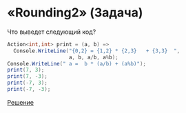 # «Rounding2» (Задача)

Что выведет следующий код?

```cs
Action<int,int> print = (a, b) =>
  Console.WriteLine("{0,2} = {1,2} * {2,3}   + {3,3}  ",
                    a, b, a/b, a%b);
Console.WriteLine(" a =  b * (a/b) + (a%b)");
print(7, 3);
print(7, -3);
print(-7, 3);
print(-7, -3);
```

[Решение](./Rounding2-A.md)
